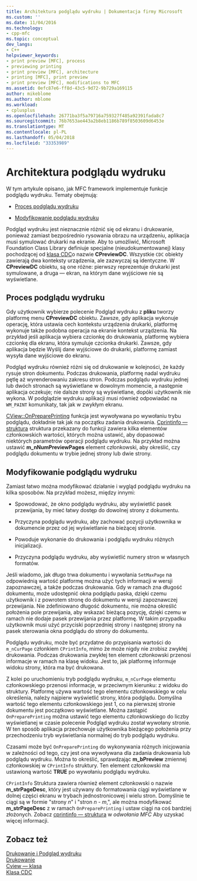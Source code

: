 ```yaml
---
title: Architektura podglądu wydruku | Dokumentacja firmy Microsoft
ms.custom: ''
ms.date: 11/04/2016
ms.technology:
- cpp-mfc
ms.topic: conceptual
dev_langs:
- C++
helpviewer_keywords:
- print preview [MFC], process
- previewing printing
- print preview [MFC], architecture
- printing [MFC], print preview
- print preview [MFC], modifications to MFC
ms.assetid: 0efc87e6-ff8d-43c5-9d72-9b729a169115
author: mikeblome
ms.author: mblome
ms.workload:
- cplusplus
ms.openlocfilehash: 26771ba3f5a79716a759327f485a92391fada8c7
ms.sourcegitcommit: 76b7653ae443a2b8eb1186b789f8503609d6453e
ms.translationtype: MT
ms.contentlocale: pl-PL
ms.lasthandoff: 05/04/2018
ms.locfileid: "33353989"
---
```

# <a name="print-preview-architecture"></a>Architektura podglądu wydruku
W tym artykule opisano, jak MFC framework implementuje funkcje podglądu wydruku. Tematy obejmują:  
  
-   [Proces podglądu wydruku](#_core_the_print_preview_process)  
  
-   [Modyfikowanie podglądu wydruku](#_core_modifying_print_preview)  
  
 Podgląd wydruku jest nieznacznie różnić się od ekranu i drukowanie, ponieważ zamiast bezpośrednio rysowania obrazu na urządzeniu, aplikacja musi symulować drukarki na ekranie. Aby to umożliwić, Microsoft Foundation Class Library definiuje specjalne (nieudokumentowanej) klasy pochodzącej od [klasa CDC](../mfc/reference/cdc-class.md)o nazwie **CPreviewDC**. Wszystkie `CDC` obiekty zawierają dwa konteksty urządzenia, ale zazwyczaj są identyczne. W **CPreviewDC** obiektu, są one różne: pierwszy reprezentuje drukarki jest symulowane, a druga — ekran, na którym dane wyjściowe nie są wyświetlane.  
  
##  <a name="_core_the_print_preview_process"></a> Proces podglądu wydruku  
 Gdy użytkownik wybierze polecenie Podgląd wydruku z **pliku** tworzy platformę menu **CPreviewDC** obiektu. Zawsze, gdy aplikacja wykonuje operację, która ustawia cech kontekstu urządzenia drukarki, platformę wykonuje także podobna operacja na ekranie kontekst urządzenia. Na przykład jeśli aplikacja wybiera czcionkę do drukowania, platformę wybiera czcionkę dla ekranu, która symuluje czcionka drukarki. Zawsze, gdy aplikacja będzie Wyślij dane wyjściowe do drukarki, platformę zamiast wysyła dane wyjściowe do ekranu.  
  
 Podgląd wydruku również różni się od drukowanie w kolejności, że każdy rysuje stron dokumentu. Podczas drukowania, platformę nadal wydruku pętlę aż wyrenderowaniu zakresu stron. Podczas podglądu wydruku jednej lub dwóch stronach są wyświetlane w dowolnym momencie, a następnie aplikacja oczekuje; nie dalsze strony są wyświetlane, dopóki użytkownik nie wykona. W podglądzie wydruku aplikacji musi również odpowiadać na `WM_PAINT` komunikaty, tak jak w zwykłym ekranu.  
  
 [CView::OnPreparePrinting](../mfc/reference/cview-class.md#onprepareprinting) funkcja jest wywoływana po wywołaniu trybu podglądu, dokładnie tak jak na początku zadania drukowania. [Cprintinfo — struktura](../mfc/reference/cprintinfo-structure.md) struktura przekazany do funkcji zawiera kilka elementów członkowskich wartości, których można ustawić, aby dopasować niektórych parametrów operacji podglądu wydruku. Na przykład można ustawić **m_nNumPreviewPages** element członkowski, aby określić, czy podglądu dokumentu w trybie jednej strony lub dwie strony.  
  
##  <a name="_core_modifying_print_preview"></a> Modyfikowanie podglądu wydruku  
 Zamiast łatwo można modyfikować działanie i wygląd podglądu wydruku na kilka sposobów. Na przykład możesz, między innymi:  
  
-   Spowodować, że okno podglądu wydruku, aby wyświetlić pasek przewijania, by mieć łatwy dostęp do dowolnej strony z dokumentu.  
  
-   Przyczyna podglądu wydruku, aby zachować pozycji użytkownika w dokumencie przez od jej wyświetlanie na bieżącej stronie.  
  
-   Powoduje wykonanie do drukowania i podglądu wydruku różnych inicjalizacji.  
  
-   Przyczyna podglądu wydruku, aby wyświetlić numery stron w własnych formatów.  
  
 Jeśli wiadomo, jak długo trwa dokumentu i wywołania `SetMaxPage` na odpowiednią wartość platformę można użyć tych informacji w wersji zapoznawczej, a także podczas drukowania. Gdy w ramach zna długość dokumentu, może udostępnić okna podglądu paska, dzięki czemu użytkownik i z powrotem stronę do dokumentu w wersji zapoznawczej przewijania. Nie zdefiniowano długość dokumentu, nie można określić położenia pole przewijania, aby wskazać bieżącą pozycję, dzięki czemu w ramach nie dodaje pasek przewijania przez platformę. W takim przypadku użytkownik musi użyć przyciski poprzedniej strony i następnej strony na pasek sterowania okna podglądu do strony do dokumentu.  
  
 Podglądu wydruku, może być przydatne do przypisania wartości do `m_nCurPage` członkiem `CPrintInfo`, mimo że może nigdy nie zrobisz zwykłej drukowania. Podczas drukowania zwykłej ten element członkowski przenosi informacje w ramach na klasę widoku. Jest to, jak platformę informuje widoku strony, która ma być drukowana.  
  
 Z kolei po uruchomieniu tryb podglądu wydruku, `m_nCurPage` elementu członkowskiego przenosi informacje, w przeciwnym kierunku: z widoku do struktury. Platformę używa wartość tego elementu członkowskiego w celu określenia, należy najpierw wyświetlić strony, która podglądu. Domyślna wartość tego elementu członkowskiego jest 1, co na pierwszej stronie dokumentu jest początkowo wyświetlane. Można zastąpić `OnPreparePrinting` można ustawić tego elementu członkowskiego do liczby wyświetlanej w czasie polecenie Podgląd wydruku został wywołany stronie. W ten sposób aplikacja przechowuje użytkownika bieżącego położenia przy przechodzeniu tryb wyświetlania normalnej do tryb podglądu wydruku.  
  
 Czasami może być `OnPreparePrinting` do wykonywania różnych inicjowania w zależności od tego, czy jest ona wywoływana dla zadania drukowania lub podglądu wydruku. Można to określić, sprawdzając **m_bPreview** zmiennej członkowskiej w `CPrintInfo` struktury. Ten element członkowski ma ustawioną wartość **TRUE** po wywołaniu podglądu wydruku.  
  
 `CPrintInfo` Struktura zawiera również element członkowski o nazwie **m_strPageDesc**, który jest używany do formatowania ciągi wyświetlane w dolnej części ekranu w trybach jednostronicowej i wielu stron. Domyślnie te ciągi są w formie "strony *n*" i "stron *n* - *m*,", ale można modyfikować **m_strPageDesc** z w ramach `OnPreparePrinting` i ustaw ciągi na coś bardziej złożonych. Zobacz [cprintinfo — struktura](../mfc/reference/cprintinfo-structure.md) w *odwołania MFC* Aby uzyskać więcej informacji.  
  
## <a name="see-also"></a>Zobacz też  
 [Drukowanie i Podgląd wydruku](../mfc/printing-and-print-preview.md)   
 [Drukowanie](../mfc/printing.md)   
 [Cview — klasa](../mfc/reference/cview-class.md)   
 [Klasa CDC](../mfc/reference/cdc-class.md)

